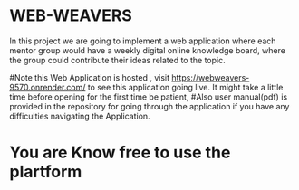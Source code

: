 # WEB-WEAVERS
In this project we are going to implement a web application where each mentor group would have a weekly digital online knowledge board, where the group could contribute their ideas related to the topic.

#Note this Web Application is hosted , visit https://webweavers-9570.onrender.com/ to see this application going live. It might take a little time before opening for the first time be patient,
#Also user manual(pdf) is provided in the repository for going through the application if you have any difficulties navigating the Application.

# You are Know free to use the plartform
